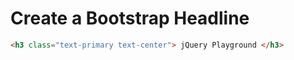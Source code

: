 # Create a Bootstrap Headline
```html
<h3 class="text-primary text-center"> jQuery Playground </h3>
```
